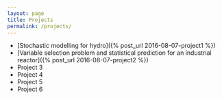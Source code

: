 ```yaml
---
layout: page
title: Projects
permalink: /projects/
---
```



  * [Stochastic modelling for hydro]({% post_url 2016-08-07-project1 %})
  * [Variable selection problem and statistical prediction for an
  industrial reactor]({% post_url 2016-08-07-project2 %})
  * Project 3
  * Project 4
  * Project 5
  * Project 6
